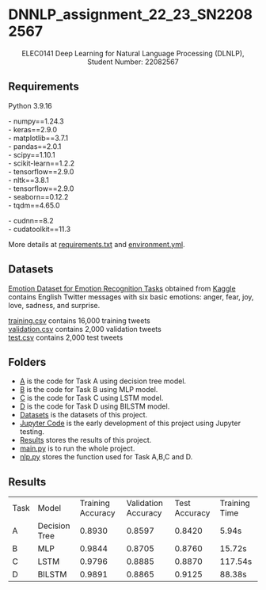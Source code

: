 # DNNLP_assignment_22_23_SN22082567

<p align="center">ELEC0141 Deep Learning for Natural Language Processing (DLNLP), Student Number: 22082567</p>

## Requirements
Python 3.9.16

  \- numpy==1.24.3   
  \- keras==2.9.0  
  \- matplotlib==3.7.1  
  \- pandas==2.0.1  
  \- scipy==1.10.1  
  \- scikit-learn==1.2.2  
  \- tensorflow==2.9.0  
  \- nltk==3.8.1  
  \- tensorflow==2.9.0  
  \- seaborn==0.12.2  
  \- tqdm==4.65.0
  
  \- cudnn==8.2  
  \- cudatoolkit==11.3  
  
More details at [requirements.txt](https://github.com/Ys1ong/DLNLP_23_SN22082567/blob/main/requirement.txt) and [environment.yml](https://github.com/Ys1ong/DLNLP_23_SN22082567/blob/main/environment.yml).

## Datasets
[Emotion Dataset for Emotion Recognition Tasks](https://github.com/Ys1ong/DLNLP_23_SN22082567/blob/main/Datasets) obtained from [Kaggle](https://www.kaggle.com/datasets/parulpandey/emotion-dataset) contains English Twitter messages with six basic emotions: anger, fear, joy, love, sadness, and surprise.

[training.csv](https://github.com/Ys1ong/DLNLP_23_SN22082567/blob/main/Datasets/training.csv) contains 16,000 training tweets  
[validation.csv](https://github.com/Ys1ong/DLNLP_23_SN22082567/blob/main/Datasets/validation.csv) contains 2,000 validation tweets  
[test.csv](https://github.com/Ys1ong/DLNLP_23_SN22082567/blob/main/Datasets/test.csv) contains 2,000 test tweets  

## Folders
- [A](https://github.com/Ys1ong/DLNLP_23_SN22082567/tree/main/A) is the code for Task A using decision tree model.  
- [B](https://github.com/Ys1ong/DLNLP_23_SN22082567/tree/main/B) is the code for Task B using MLP model.  
- [C](https://github.com/Ys1ong/DLNLP_23_SN22082567/tree/main/C) is the code for Task C using LSTM model.  
- [D](https://github.com/Ys1ong/DLNLP_23_SN22082567/tree/main/C) is the code for Task D using BILSTM model.  
- [Datasets](https://github.com/Ys1ong/DLNLP_23_SN22082567/tree/main/Datasets) is the datasets of this project.  
- [Jupyter Code](https://github.com/Ys1ong/DLNLP_23_SN22082567/tree/main/Jupyter%20Code) is the early development of this project using Jupyter testing.  
- [Results](https://github.com/Ys1ong/DLNLP_23_SN22082567/tree/main/Results) stores the results of this project.  
- [main.py](https://github.com/Ys1ong/DLNLP_23_SN22082567/blob/main/main.py) is to run the whole project.  
- [nlp.py](https://github.com/Ys1ong/DLNLP_23_SN22082567/blob/main/NLP.py) stores the function used for Task A,B,C and D.  

## Results
<table>
  <tr>
    <td>Task</td>
    <td>Model</td>
    <td>Training Accuracy</td>
    <td>Validation Accuracy</td>
    <td>Test Accuracy</td>
    <td>Training Time</td>
  </tr>
  <tr>
    <td>A</td>
    <td>Decision Tree</td>
    <td>0.8930</td>
    <td>0.8597</td>
    <td>0.8420</td>
    <td>5.94s</td>
  </tr>
  <tr>
    <td>B</td>
    <td>MLP</td>
    <td>0.9844</td>
    <td>0.8705</td>
    <td>0.8760</td>
    <td>15.72s</td>
  </tr>
  <tr>
    <td>C</td>
    <td>LSTM</td>
    <td>0.9796</td>
    <td>0.8885</td>
    <td>0.8870</td>
    <td>117.54s</td>
  </tr>
  <tr>
    <td>D</td>
    <td>BILSTM</td>
    <td>0.9891</td>
    <td>0.8865</td>
    <td>0.9125</td>
    <td>88.38s</td>
  </tr>
</table>
